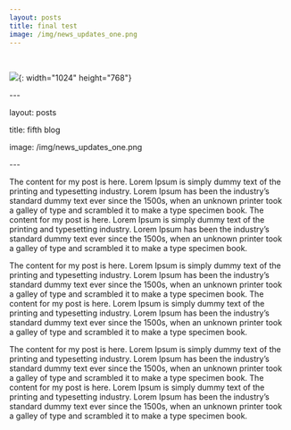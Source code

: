 ```yaml
---
layout: posts
title: final test
image: /img/news_updates_one.png
---
```


&nbsp;

![](/uploads/blog-two.jpg){: width="1024" height="768"}

\---

layout: posts

title: fifth blog

image: /img/news\_updates\_one.png

\---

The content for my post is here. Lorem Ipsum is simply dummy text of the printing and typesetting industry. Lorem Ipsum has been the industry’s standard dummy text ever since the 1500s, when an unknown printer took a&nbsp;galley of type and scrambled it to make a&nbsp;type specimen book. The content for my post is here. Lorem Ipsum is simply dummy text of the printing and typesetting industry. Lorem Ipsum has been the industry’s standard dummy text ever since the 1500s, when an unknown printer took a&nbsp;galley of type and scrambled it to make a&nbsp;type specimen book.

The content for my post is here. Lorem Ipsum is simply dummy text of the printing and typesetting industry. Lorem Ipsum has been the industry’s standard dummy text ever since the 1500s, when an unknown printer took a&nbsp;galley of type and scrambled it to make a&nbsp;type specimen book. The content for my post is here. Lorem Ipsum is simply dummy text of the printing and typesetting industry. Lorem Ipsum has been the industry’s standard dummy text ever since the 1500s, when an unknown printer took a&nbsp;galley of type and scrambled it to make a&nbsp;type specimen book.

The content for my post is here. Lorem Ipsum is simply dummy text of the printing and typesetting industry. Lorem Ipsum has been the industry’s standard dummy text ever since the 1500s, when an unknown printer took a&nbsp;galley of type and scrambled it to make a&nbsp;type specimen book. The content for my post is here. Lorem Ipsum is simply dummy text of the printing and typesetting industry. Lorem Ipsum has been the industry’s standard dummy text ever since the 1500s, when an unknown printer took a&nbsp;galley of type and scrambled it to make a&nbsp;type specimen book.
